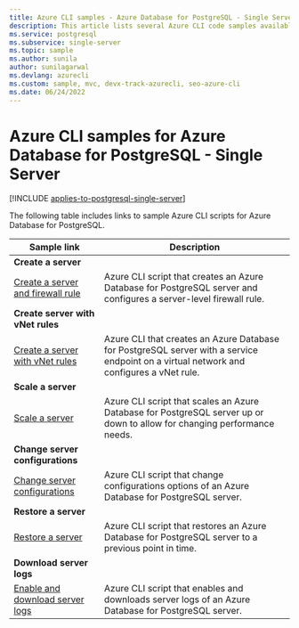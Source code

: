```yaml
---
title: Azure CLI samples - Azure Database for PostgreSQL - Single Server | Microsoft Docs
description: This article lists several Azure CLI code samples available for interacting with Azure Database for PostgreSQL - Single Server.
ms.service: postgresql
ms.subservice: single-server
ms.topic: sample
ms.author: sunila
author: sunilagarwal
ms.devlang: azurecli
ms.custom: sample, mvc, devx-track-azurecli, seo-azure-cli
ms.date: 06/24/2022
---
```

# Azure CLI samples for Azure Database for PostgreSQL - Single Server

[!INCLUDE [applies-to-postgresql-single-server](../includes/applies-to-postgresql-single-server.md)]

The following table includes links to sample Azure CLI scripts for Azure Database for PostgreSQL.

| Sample link | Description |
|---|---|
|**Create a server**||
| [Create a server and firewall rule](../scripts/sample-create-server-and-firewall-rule.md) | Azure CLI script that creates an Azure Database for PostgreSQL server and configures a server-level firewall rule. |
| **Create server with vNet rules**||
| [Create a server with vNet rules](../scripts/sample-create-server-with-vnet-rule.md) | Azure CLI that creates an Azure Database for PostgreSQL server with a service endpoint on a virtual network and configures a vNet rule. |
|**Scale a server**||
| [Scale a server](../scripts/sample-scale-server-up-or-down.md) | Azure CLI script that scales an Azure Database for PostgreSQL server up or down to allow for changing performance needs. |
|**Change server configurations**||
| [Change server configurations](../scripts/sample-change-server-configuration.md) | Azure CLI script that change configurations options of an Azure Database for PostgreSQL server. |
|**Restore a server**||
| [Restore a server](../scripts/sample-point-in-time-restore.md) | Azure CLI script that restores an Azure Database for PostgreSQL server to a previous point in time. |
|**Download server logs**||
| [Enable and download server logs](../scripts/sample-server-logs.md) | Azure CLI script that enables and downloads server logs of an Azure Database for PostgreSQL server. |
